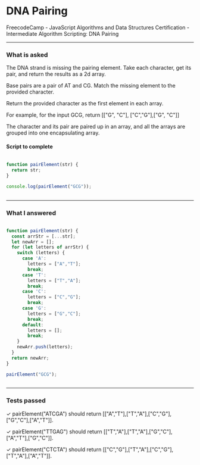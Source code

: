 # DNA Pairing
FreecodeCamp - JavaScript Algorithms and Data Structures Certification - Intermediate Algorithm Scripting: DNA Pairing


---


### What is asked

The DNA strand is missing the pairing element. Take each character, get its pair, and return the results as a 2d array.

Base pairs are a pair of AT and CG. Match the missing element to the provided character.

Return the provided character as the first element in each array.

For example, for the input GCG, return [["G", "C"], ["C","G"],["G", "C"]]

The character and its pair are paired up in an array, and all the arrays are grouped into one encapsulating array.


#### Script to complete

```javascript  
  
function pairElement(str) {
  return str;
}

console.log(pairElement("GCG"));
  

```

---


### What I answered

```javascript  
  
function pairElement(str) {
  const arrStr = [...str];
  let newArr = [];
  for (let letters of arrStr) {
    switch (letters) {
      case 'A':
        letters = ["A","T"];
        break;
      case 'T':
        letters = ["T","A"];
        break;
      case 'C':
        letters = ["C","G"];
        break;
      case 'G':
        letters = ["G","C"];
        break;
      default:
        letters = [];
        break;
    }
    newArr.push(letters);
  }
  return newArr;
}

pairElement("GCG");
  

```

---


### Tests passed

✓ pairElement("ATCGA") should return [["A","T"],["T","A"],["C","G"],["G","C"],["A","T"]].

✓ pairElement("TTGAG") should return [["T","A"],["T","A"],["G","C"],["A","T"],["G","C"]].

✓ pairElement("CTCTA") should return [["C","G"],["T","A"],["C","G"],["T","A"],["A","T"]].